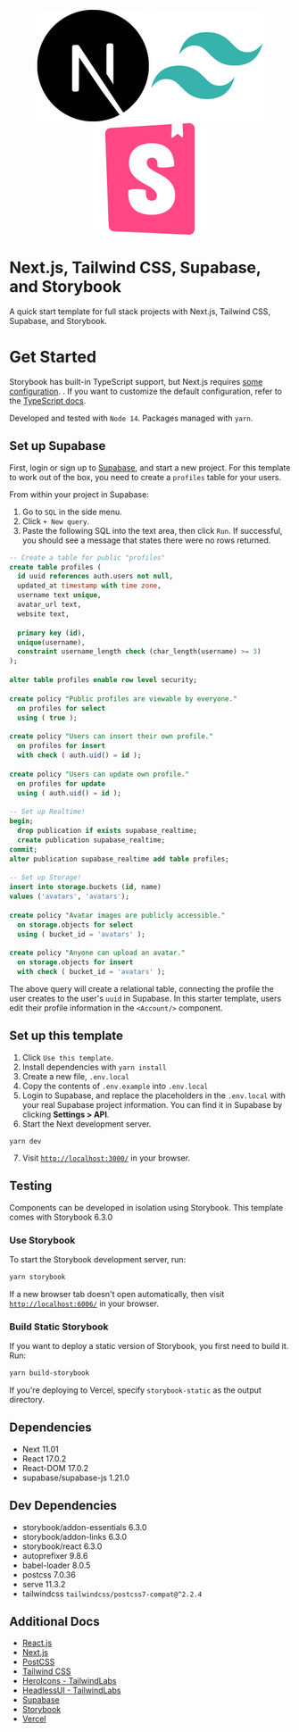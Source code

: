 <p align="center">
<img src="./public/nextdotjs.svg" alt="Next.js" />
<img src="./public/tailwindcss.svg" alt="Tailwind CSS" />
<img src="./public/storybook.svg" alt="Storybook" />
</p>

# Next.js, Tailwind CSS, Supabase, and Storybook
A quick start template for full stack projects with Next.js, Tailwind CSS, Supabase, and Storybook.

# Get Started
Storybook has built-in TypeScript support, but Next.js requires [some configuration](https://nextjs.org/docs/basic-features/typescript#existing-projects). . If you want to customize the default configuration, refer to the [TypeScript docs](https://storybook.js.org/docs/react/configure/typescript).

Developed and tested with `Node 14`. Packages managed with `yarn`.  

## Set up Supabase
First, login or sign up to [Supabase](https://supabase.io/), and start a new project. For this template to work out of the box, you need to create a `profiles` table for your users. 

From within your project in Supabase:

1. Go to `SQL` in the side menu.
2. Click `+ New query`.
3. Paste the following SQL into the text area, then click `Run`. If successful, you should see a message that states there were no rows returned.

```sql
-- Create a table for public "profiles"
create table profiles (
  id uuid references auth.users not null,
  updated_at timestamp with time zone,
  username text unique,
  avatar_url text,
  website text,

  primary key (id),
  unique(username),
  constraint username_length check (char_length(username) >= 3)
);

alter table profiles enable row level security;

create policy "Public profiles are viewable by everyone."
  on profiles for select
  using ( true );

create policy "Users can insert their own profile."
  on profiles for insert
  with check ( auth.uid() = id );

create policy "Users can update own profile."
  on profiles for update
  using ( auth.uid() = id );

-- Set up Realtime!
begin;
  drop publication if exists supabase_realtime;
  create publication supabase_realtime;
commit;
alter publication supabase_realtime add table profiles;

-- Set up Storage!
insert into storage.buckets (id, name)
values ('avatars', 'avatars');

create policy "Avatar images are publicly accessible."
  on storage.objects for select
  using ( bucket_id = 'avatars' );

create policy "Anyone can upload an avatar."
  on storage.objects for insert
  with check ( bucket_id = 'avatars' );
```

The above query will create a relational table, connecting the profile the user creates to the user's `uuid` in Supabase. In this starter template, users edit their profile information in the `<Account/>` component.

## Set up this template
1. Click `Use this template`.
2. Install dependencies with `yarn install`
3. Create a new file, `.env.local`
4. Copy the contents of `.env.example` into `.env.local`
5. Login to Supabase, and replace the placeholders in the `.env.local` with your real Supabase project information. You can find it in Supabase by clicking **Settings > API**.
6. Start the Next development server.
```shell
yarn dev
```
7. Visit [`http://localhost:3000/`](http://localhost:3000/) in your browser. 

## Testing
Components can be developed in isolation using Storybook. This template comes with Storybook 6.3.0

### Use Storybook
To start the Storybook development server, run:
```bash
yarn storybook
```
If a new browser tab doesn't open automatically, then visit [`http://localhost:6006/`](http://localhost:6006/) in your browser. 

### Build Static Storybook
If you want to deploy a static version of Storybook, you first need to build it. Run:
```bash
yarn build-storybook
```
If you're deploying to Vercel, specify `storybook-static` as the output directory.

## Dependencies
* Next 11.01
* React 17.0.2
* React-DOM 17.0.2
* supabase/supabase-js 1.21.0

## Dev Dependencies
* storybook/addon-essentials 6.3.0
* storybook/addon-links 6.3.0
* storybook/react 6.3.0
* autoprefixer 9.8.6 
* babel-loader 8.0.5 
* postcss 7.0.36 
* serve 11.3.2
* tailwindcss `tailwindcss/postcss7-compat@^2.2.4`

## Additional Docs
* [React.js](https://reactjs.org/docs/getting-started.html)
* [Next.js](https://nextjs.org/docs/getting-started)
* [PostCSS](https://github.com/postcss/postcss/tree/main/docs)
* [Tailwind CSS](https://tailwindcss.com/)
* [HeroIcons - TailwindLabs](https://github.com/tailwindlabs/heroicons)
* [HeadlessUI - TailwindLabs](https://github.com/tailwindlabs/headlessui/tree/main/packages/%40headlessui-react)
* [Supabase](https://supabase.io/)
* [Storybook](https://storybook.js.org/docs/react/get-started/introduction)
* [Vercel](https://vercel.com/)